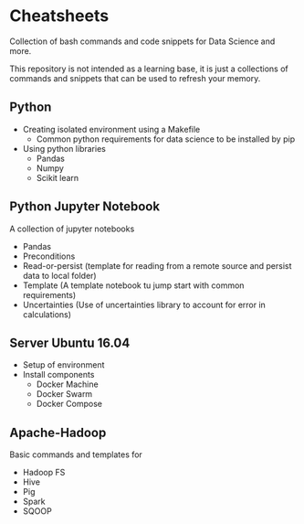 # Cheatsheets
Collection of bash commands and code snippets for Data Science and more.

This repository is not intended as a learning base, it is just a collections of commands and snippets that can be used to refresh your memory.

## Python

* Creating isolated environment using a Makefile
  * Common python requirements for data science to be installed by pip
* Using python libraries
  * Pandas 
  * Numpy
  * Scikit learn 

## Python Jupyter Notebook

A collection of jupyter notebooks
* Pandas
* Preconditions
* Read-or-persist (template for reading from a remote source and persist data to local folder)
* Template (A template notebook tu jump start with common requirements)
* Uncertainties (Use of uncertainties library to account for error in calculations)

## Server Ubuntu 16.04

* Setup of environment
* Install components
  * Docker Machine
  * Docker Swarm
  * Docker Compose

## Apache-Hadoop

Basic commands and templates for
* Hadoop FS
* Hive
* Pig
* Spark
* SQOOP
